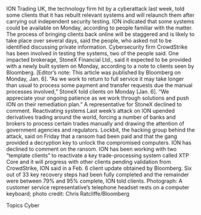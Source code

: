 ION Trading UK, the technology firm hit by a cyberattack last week, told some clients that it has rebuilt relevant systems and will relaunch them after carrying out independent security testing.
ION indicated that some systems could be available on Monday, according to people familiar with the matter. The process of bringing clients back online will be staggered and is likely to take place over several days, said the people, who asked not to be identified discussing private information. Cybersecurity firm CrowdStrike has been involved in testing the systems, two of the people said.
One impacted brokerage, StoneX Financial Ltd., said it expected to be provided with a newly built system on Monday, according to a note to clients seen by Bloomberg. [Editor’s note: This article was published by Bloomberg on Monday, Jan. 6].
“As we work to return to full service it may take longer than usual to process some payment and transfer requests due the manual processes involved,” StoneX told clients on Monday [Jan. 6]. “We appreciate your ongoing patience as we work through solutions and push ION on their remediation plan.”
A representative for StoneX declined to comment.
Reactivating systems
Last week’s attack on ION upended derivatives trading around the world, forcing a number of banks and brokers to process certain trades manually and drawing the attention of government agencies and regulators.
Lockbit, the hacking group behind the attack, said on Friday that a ransom had been paid and that the gang provided a decryption key to unlock the compromised computers. ION has declined to comment on the ransom.
ION has been working with two “template clients” to reactivate a key trade-processing system called XTP Core and it will progress with other clients pending validation from CrowdStrike, ION said in a Feb. 6 client update obtained by Bloomberg.
Six out of 33 key recovery steps had been fully completed and the remainder were between 79% and 95% complete, ION told clients.
Photograph: A customer service representative’s telephone headset rests on a computer keyboard; photo credit: Chris Ratcliffe/Bloomberg

Topics
Cyber
